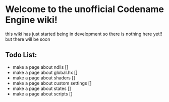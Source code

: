 # Welcome to the unofficial Codename Engine wiki!

this wiki has just started being in development so there is nothing here yet!! but there will be soon

## Todo List:
- make a page about ndlls []
- make a page about global.hx []
- make a page about shaders []
- make a page about custom settings []
- make a page about states []
- make a page about scripts []
